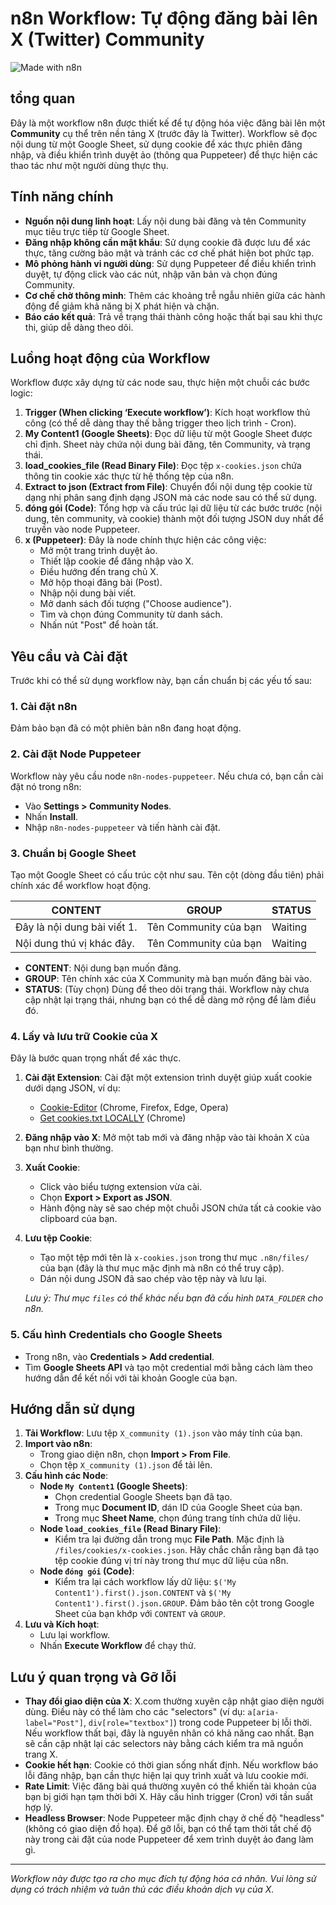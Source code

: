 # n8n Workflow: Tự động đăng bài lên X (Twitter) Community

![Made with n8n](https://img.shields.io/badge/Made%20with-n8n-blue?style=for-the-badge&logo=n8n)

##  tổng quan

Đây là một workflow n8n được thiết kế để tự động hóa việc đăng bài lên một **Community** cụ thể trên nền tảng X (trước đây là Twitter). Workflow sẽ đọc nội dung từ một Google Sheet, sử dụng cookie để xác thực phiên đăng nhập, và điều khiển trình duyệt ảo (thông qua Puppeteer) để thực hiện các thao tác như một người dùng thực thụ.

## Tính năng chính

-   **Nguồn nội dung linh hoạt**: Lấy nội dung bài đăng và tên Community mục tiêu trực tiếp từ Google Sheet.
-   **Đăng nhập không cần mật khẩu**: Sử dụng cookie đã được lưu để xác thực, tăng cường bảo mật và tránh các cơ chế phát hiện bot phức tạp.
-   **Mô phỏng hành vi người dùng**: Sử dụng Puppeteer để điều khiển trình duyệt, tự động click vào các nút, nhập văn bản và chọn đúng Community.
-   **Cơ chế chờ thông minh**: Thêm các khoảng trễ ngẫu nhiên giữa các hành động để giảm khả năng bị X phát hiện và chặn.
-   **Báo cáo kết quả**: Trả về trạng thái thành công hoặc thất bại sau khi thực thi, giúp dễ dàng theo dõi.

## Luồng hoạt động của Workflow

Workflow được xây dựng từ các node sau, thực hiện một chuỗi các bước logic:

1.  **Trigger (When clicking ‘Execute workflow’)**: Kích hoạt workflow thủ công (có thể dễ dàng thay thế bằng trigger theo lịch trình - Cron).
2.  **My Content1 (Google Sheets)**: Đọc dữ liệu từ một Google Sheet được chỉ định. Sheet này chứa nội dung bài đăng, tên Community, và trạng thái.
3.  **load_cookies_file (Read Binary File)**: Đọc tệp `x-cookies.json` chứa thông tin cookie xác thực từ hệ thống tệp của n8n.
4.  **Extract to json (Extract from File)**: Chuyển đổi nội dung tệp cookie từ dạng nhị phân sang định dạng JSON mà các node sau có thể sử dụng.
5.  **đóng gói (Code)**: Tổng hợp và cấu trúc lại dữ liệu từ các bước trước (nội dung, tên community, và cookie) thành một đối tượng JSON duy nhất để truyền vào node Puppeteer.
6.  **x (Puppeteer)**: Đây là node chính thực hiện các công việc:
    -   Mở một trang trình duyệt ảo.
    -   Thiết lập cookie để đăng nhập vào X.
    -   Điều hướng đến trang chủ X.
    -   Mở hộp thoại đăng bài (Post).
    -   Nhập nội dung bài viết.
    -   Mở danh sách đối tượng ("Choose audience").
    -   Tìm và chọn đúng Community từ danh sách.
    -   Nhấn nút "Post" để hoàn tất.

## Yêu cầu và Cài đặt

Trước khi có thể sử dụng workflow này, bạn cần chuẩn bị các yếu tố sau:

### 1. Cài đặt n8n
Đảm bảo bạn đã có một phiên bản n8n đang hoạt động.

### 2. Cài đặt Node Puppeteer
Workflow này yêu cầu node `n8n-nodes-puppeteer`. Nếu chưa có, bạn cần cài đặt nó trong n8n:
-   Vào **Settings > Community Nodes**.
-   Nhấn **Install**.
-   Nhập `n8n-nodes-puppeteer` và tiến hành cài đặt.

### 3. Chuẩn bị Google Sheet
Tạo một Google Sheet có cấu trúc cột như sau. Tên cột (dòng đầu tiên) phải chính xác để workflow hoạt động.

| CONTENT                      | GROUP              | STATUS  |
| ---------------------------- | ------------------ | ------- |
| Đây là nội dung bài viết 1. | Tên Community của bạn | Waiting |
| Nội dung thú vị khác đây.     | Tên Community của bạn | Waiting |

-   **CONTENT**: Nội dung bạn muốn đăng.
-   **GROUP**: Tên chính xác của X Community mà bạn muốn đăng bài vào.
-   **STATUS**: (Tùy chọn) Dùng để theo dõi trạng thái. Workflow này chưa cập nhật lại trạng thái, nhưng bạn có thể dễ dàng mở rộng để làm điều đó.

### 4. Lấy và lưu trữ Cookie của X
Đây là bước quan trọng nhất để xác thực.

1.  **Cài đặt Extension**: Cài đặt một extension trình duyệt giúp xuất cookie dưới dạng JSON, ví dụ:
    -   [Cookie-Editor](https://cookie-editor.com/) (Chrome, Firefox, Edge, Opera)
    -   [Get cookies.txt LOCALLY](https://chrome.google.com/webstore/detail/get-cookiestxt-locally/ggnmcofbehhlojdmmhmddecmjhonkihh) (Chrome)

2.  **Đăng nhập vào X**: Mở một tab mới và đăng nhập vào tài khoản X của bạn như bình thường.

3.  **Xuất Cookie**:
    -   Click vào biểu tượng extension vừa cài.
    -   Chọn **Export > Export as JSON**.
    -   Hành động này sẽ sao chép một chuỗi JSON chứa tất cả cookie vào clipboard của bạn.

4.  **Lưu tệp Cookie**:
    -   Tạo một tệp mới tên là `x-cookies.json` trong thư mục `.n8n/files/` của bạn (đây là thư mục mặc định mà n8n có thể truy cập).
    -   Dán nội dung JSON đã sao chép vào tệp này và lưu lại.

    *Lưu ý: Thư mục `files` có thể khác nếu bạn đã cấu hình `DATA_FOLDER` cho n8n.*

### 5. Cấu hình Credentials cho Google Sheets
-   Trong n8n, vào **Credentials > Add credential**.
-   Tìm **Google Sheets API** và tạo một credential mới bằng cách làm theo hướng dẫn để kết nối với tài khoản Google của bạn.

## Hướng dẫn sử dụng

1.  **Tải Workflow**: Lưu tệp `X_community (1).json` vào máy tính của bạn.
2.  **Import vào n8n**:
    -   Trong giao diện n8n, chọn **Import > From File**.
    -   Chọn tệp `X_community (1).json` để tải lên.
3.  **Cấu hình các Node**:
    -   **Node `My Content1` (Google Sheets)**:
        -   Chọn credential Google Sheets bạn đã tạo.
        -   Trong mục **Document ID**, dán ID của Google Sheet của bạn.
        -   Trong mục **Sheet Name**, chọn đúng trang tính chứa dữ liệu.
    -   **Node `load_cookies_file` (Read Binary File)**:
        -   Kiểm tra lại đường dẫn trong mục **File Path**. Mặc định là `/files/cookies/x-cookies.json`. Hãy chắc chắn rằng bạn đã tạo tệp cookie đúng vị trí này trong thư mục dữ liệu của n8n.
    -   **Node `đóng gói` (Code)**:
        -   Kiểm tra lại cách workflow lấy dữ liệu: `$('My Content1').first().json.CONTENT` và `$('My Content1').first().json.GROUP`. Đảm bảo tên cột trong Google Sheet của bạn khớp với `CONTENT` và `GROUP`.
4.  **Lưu và Kích hoạt**:
    -   Lưu lại workflow.
    -   Nhấn **Execute Workflow** để chạy thử.

## Lưu ý quan trọng và Gỡ lỗi

-   **Thay đổi giao diện của X**: X.com thường xuyên cập nhật giao diện người dùng. Điều này có thể làm cho các "selectors" (ví dụ: `a[aria-label="Post"]`, `div[role="textbox"]`) trong code Puppeteer bị lỗi thời. Nếu workflow thất bại, đây là nguyên nhân có khả năng cao nhất. Bạn sẽ cần cập nhật lại các selectors này bằng cách kiểm tra mã nguồn trang X.
-   **Cookie hết hạn**: Cookie có thời gian sống nhất định. Nếu workflow báo lỗi đăng nhập, bạn cần thực hiện lại quy trình xuất và lưu cookie mới.
-   **Rate Limit**: Việc đăng bài quá thường xuyên có thể khiến tài khoản của bạn bị giới hạn tạm thời bởi X. Hãy cấu hình trigger (Cron) với tần suất hợp lý.
-   **Headless Browser**: Node Puppeteer mặc định chạy ở chế độ "headless" (không có giao diện đồ họa). Để gỡ lỗi, bạn có thể tạm thời tắt chế độ này trong cài đặt của node Puppeteer để xem trình duyệt ảo đang làm gì.

---
*Workflow này được tạo ra cho mục đích tự động hóa cá nhân. Vui lòng sử dụng có trách nhiệm và tuân thủ các điều khoản dịch vụ của X.*
